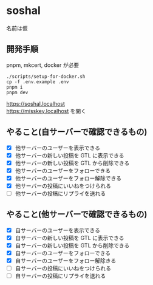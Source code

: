 # soshal

名前は仮

## 開発手順

pnpm, mkcert, docker が必要

```
./scripts/setup-for-docker.sh
cp -f .env.example .env
pnpm i
pnpm dev
```

https://soshal.localhost  
https://misskey.localhost を開く

## やること(自サーバーで確認できるもの)

- [x] 他サーバーのユーザーを表示できる
- [x] 他サーバーの新しい投稿を GTL に表示できる
- [x] 他サーバーの新しい投稿を GTL から削除できる
- [x] 他サーバーのユーザーをフォローできる
- [x] 他サーバーのユーザーをフォロー解除できる
- [x] 他サーバーの投稿にいいねをつけられる
- [ ] 他サーバーの投稿にリプライを送れる

## やること(他サーバーで確認できるもの)

- [x] 自サーバーのユーザーを表示できる
- [x] 自サーバーの新しい投稿を GTL に表示できる
- [x] 自サーバーの新しい投稿を GTL から削除できる
- [x] 自サーバーのユーザーをフォローできる
- [x] 自サーバーのユーザーをフォロー解除きる
- [ ] 自サーバーの投稿にいいねをつけられる
- [ ] 自サーバーの投稿にリプライを送れる
